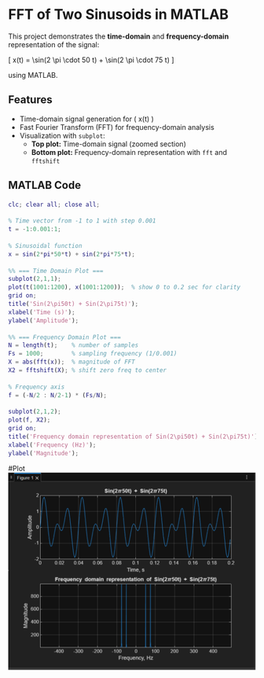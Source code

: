 # FFT of Two Sinusoids in MATLAB

This project demonstrates the **time-domain** and **frequency-domain** representation of the signal:

\[
x(t) = \sin(2 \pi \cdot 50 t) + \sin(2 \pi \cdot 75 t)
\]

using MATLAB.

## Features
- Time-domain signal generation for \( x(t) \)
- Fast Fourier Transform (FFT) for frequency-domain analysis
- Visualization with `subplot`:
  - **Top plot:** Time-domain signal (zoomed section)
  - **Bottom plot:** Frequency-domain representation with `fft` and `fftshift`

## MATLAB Code

```matlab
clc; clear all; close all;

% Time vector from -1 to 1 with step 0.001
t = -1:0.001:1;

% Sinusoidal function
x = sin(2*pi*50*t) + sin(2*pi*75*t);

%% === Time Domain Plot ===
subplot(2,1,1);
plot(t(1001:1200), x(1001:1200));  % show 0 to 0.2 sec for clarity
grid on;
title('Sin(2\pi50t) + Sin(2\pi75t)');
xlabel('Time (s)');
ylabel('Amplitude');

%% === Frequency Domain Plot ===
N = length(t);    % number of samples
Fs = 1000;        % sampling frequency (1/0.001)
X = abs(fft(x));  % magnitude of FFT
X2 = fftshift(X); % shift zero freq to center

% Frequency axis
f = (-N/2 : N/2-1) * (Fs/N);

subplot(2,1,2);
plot(f, X2);
grid on;
title('Frequency domain representation of Sin(2\pi50t) + Sin(2\pi75t)');
xlabel('Frequency (Hz)');
ylabel('Magnitude');
```

#Plot
![plot 2](/exercise-7/Screenshot%202025-09-30%20at%2014.26.46.png) 